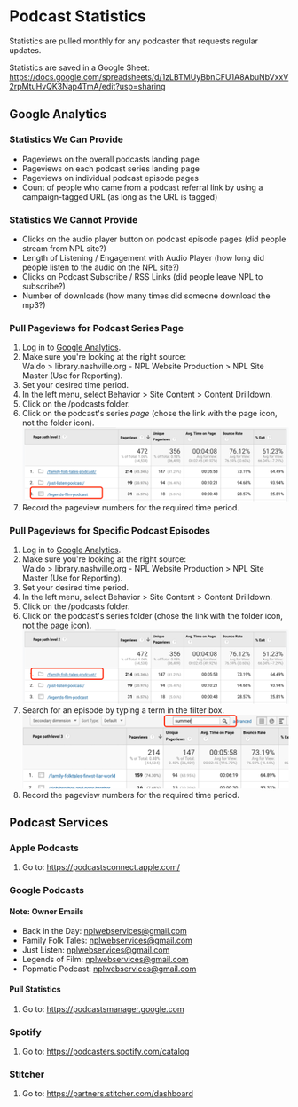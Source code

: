 # Podcast Statistics

Statistics are pulled monthly for any podcaster that requests regular updates.

Statistics are saved in a Google Sheet: https://docs.google.com/spreadsheets/d/1zLBTMUyBbnCFU1A8AbuNbVxxV2rpMtuHvQK3Nap4TmA/edit?usp=sharing

## Google Analytics

### Statistics We Can Provide

* Pageviews on the overall podcasts landing page
* Pageviews on each podcast series landing page
* Pageviews on individual podcast episode pages
* Count of people who came from a podcast referral link by using a campaign-tagged URL (as long as the URL is tagged)

### Statistics We Cannot Provide

* Clicks on the audio player button on podcast episode pages (did people stream from NPL site?)
* Length of Listening / Engagement with Audio Player (how long did people listen to the audio on the NPL site?)
* Clicks on Podcast Subscribe / RSS Links (did people leave NPL to subscribe?)
* Number of downloads (how many times did someone download the mp3?)

### Pull Pageviews for Podcast Series Page

1. Log in to [Google Analytics](https://analytics.google.com/analytics/web/).
1. Make sure you're looking at the right source:  
Waldo > library.nashville.org - NPL Website Production > NPL Site Master (Use for Reporting).
1. Set your desired time period.
1. In the left menu, select Behavior > Site Content > Content Drilldown.
1. Click on the /podcasts folder.
1. Click on the podcast's series *page* (chose the link with the page icon, not the folder icon).
![podcasts folder](../img/podcast-1.png)
1. Record the pageview numbers for the required time period.

### Pull Pageviews for Specific Podcast Episodes

1. Log in to [Google Analytics](https://analytics.google.com/analytics/web/).
1. Make sure you're looking at the right source:  
Waldo > library.nashville.org - NPL Website Production > NPL Site Master (Use for Reporting).
1. Set your desired time period.
1. In the left menu, select Behavior > Site Content > Content Drilldown.
1. Click on the /podcasts folder.
1. Click on the podcast's series folder (chose the link with the folder icon, not the page icon).
![podcasts folder](../img/podcast-2.png)
1. Search for an episode by typing a term in the filter box.
![podcasts folder](../img/podcast-3.png)
1. Record the pageview numbers for the required time period.

## Podcast Services

### Apple Podcasts

1. Go to: https://podcastsconnect.apple.com/

### Google Podcasts

#### Note: Owner Emails

- Back in the Day: nplwebservices@gmail.com
- Family Folk Tales: nplwebservices@gmail.com
- Just Listen: nplwebservices@gmail.com
- Legends of Film: nplwebservices@gmail.com
- Popmatic Podcast: nplwebservices@gmail.com

#### Pull Statistics

1. Go to: https://podcastsmanager.google.com

### Spotify

1. Go to: https://podcasters.spotify.com/catalog

### Stitcher

1. Go to: https://partners.stitcher.com/dashboard
